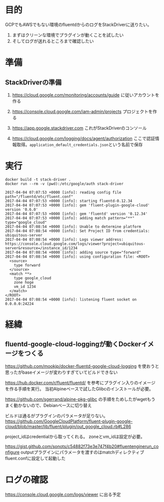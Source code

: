 # 目的

GCPでもAWSでもない環境のfluentdからのログをStackDriverに送りたい。

1. まずはクリーンな環境でプラグインが動くことを試したい
2. そしてログが送れるところまで確認したい

# 準備

## StackDriverの準備

1. <https://cloud.google.com/monitoring/accounts/guide> に従いアカウントを作る

1. <https://console.cloud.google.com/iam-admin/projects> プロジェクトを作る

1. <https://app.google.stackdriver.com> これがStackDriverのコンソール

1. <https://cloud.google.com/logging/docs/agent/authorization> ここで認証情報取得。`application_default_credentials.json`という名前で保存

# 実行

```
docker build -t stack-driver .
docker run --rm -v (pwd):/etc/google/auth stack-driver
```

```
2017-04-04 07:07:53 +0000 [info]: reading config file path="/fluentd/etc/fluent.conf"
2017-04-04 07:07:53 +0000 [info]: starting fluentd-0.12.34
2017-04-04 07:07:53 +0000 [info]: gem 'fluent-plugin-google-cloud' version '0.6.0'
2017-04-04 07:07:53 +0000 [info]: gem 'fluentd' version '0.12.34'
2017-04-04 07:07:53 +0000 [info]: adding match pattern="**" type="google_cloud"
2017-04-04 07:08:54 +0000 [info]: Unable to determine platform
2017-04-04 07:08:54 +0000 [info]: Set Project ID from credentials: ubiquitous-server
2017-04-04 07:08:54 +0000 [info]: Logs viewer address: https://console.cloud.google.com/logs/viewer?project=ubiquitous-server&resource=/instance_id/1234
2017-04-04 07:08:54 +0000 [info]: adding source type="forward"
2017-04-04 07:08:54 +0000 [info]: using configuration file: <ROOT>
  <source>
    type forward
  </source>
  <match **>
    type google_cloud
    zone hoge
    vm_id 1234
  </match>
</ROOT>
2017-04-04 07:08:54 +0000 [info]: listening fluent socket on 0.0.0.0:24224
```

# 経緯

## fluentd-google-cloud-loggingが動くDockerイメージをつくる

<https://github.com/mookjp/docker-fluentd-google-cloud-logging> を使おうと思ったがbaseイメージが変わりすぎていてビルドできない

<https://hub.docker.com/r/fluent/fluentd/> を参考にプラグイン入りのイメージを作る手順を実行。 当初Alpineベースで試したGlibcのインストールが必要。

<https://github.com/sgerrand/alpine-pkg-glibc> の手順をためしたがwgetもうまく動かないので、Debianベースに切り替え

ビルドは通るがプラグインのパラメータが足りない。 <https://github.com/GoogleCloudPlatform/fluent-plugin-google-cloud/blob/master/lib/fluent/plugin/out_google_cloud.rb#L286>

project_idはcredentialから取ってくれる。 zoneとvm_idは設定が必要。

<https://gist.github.com/sonots/c54882f73e3e747f4b20#fluentenginerun_configure> outputプラグインにパラメータを渡すのはmatchディレクティブ fluent.confに設定して起動した

# ログの確認

<https://console.cloud.google.com/logs/viewer> に出る予定
